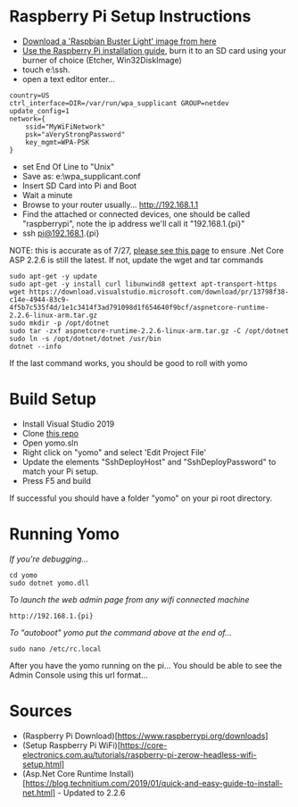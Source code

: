 # Raspberry Pi Setup Instructions

* [Download a 'Raspbian Buster Light' image from here](https://www.raspberrypi.org/downloads)
* [Use the Raspberry Pi installation guide](https://www.raspberrypi.org/documentation/installation/installing-images/README.md), burn it to an SD card using your burner of choice (Etcher, Win32DiskImage)
* touch e:\ssh.
* open a text editor enter...

```
country=US
ctrl_interface=DIR=/var/run/wpa_supplicant GROUP=netdev
update_config=1
network={
	ssid="MyWiFiNetwork"
	psk="aVeryStrongPassword"
	key_mgmt=WPA-PSK
}
```

* set End Of Line to "Unix"
* Save as: e:\wpa_supplicant.conf
* Insert SD Card into Pi and Boot
* Wait a minute
* Browse to your router usually... http://192.168.1.1
* Find the attached or connected devices, one should be called "raspberrypi", note the ip address we'll call it "192.168.1.{pi}"
* ssh pi@192.168.1.{pi}

NOTE:  this is accurate as of 7/27, [please see this page](https://dotnet.microsoft.com/download/dotnet-core) to ensure .Net Core ASP 2.2.6 is still the latest.  If not, update the wget and tar commands

```
sudo apt-get -y update
sudo apt-get -y install curl libunwind8 gettext apt-transport-https
wget https://download.visualstudio.microsoft.com/download/pr/13798f38-c14e-4944-83c9-4f5b7c535f4d/1e1c3414f3ad791098d1f654640f9bcf/aspnetcore-runtime-2.2.6-linux-arm.tar.gz
sudo mkdir -p /opt/dotnet
sudo tar -zxf aspnetcore-runtime-2.2.6-linux-arm.tar.gz -C /opt/dotnet
sudo ln -s /opt/dotnet/dotnet /usr/bin
dotnet --info
```

If the last command works, you should be good to roll with yomo

# Build Setup 

* Install Visual Studio 2019
* Clone [this repo](https://github.com/bruceme/yomo)
* Open yomo.sln
* Right click on "yomo" and select 'Edit Project File'
* Update the elements "SshDeployHost" and "SshDeployPassword" to match your Pi setup.
* Press F5 and build

If successful you should have a folder "yomo" on your pi root directory.

# Running Yomo

_If you're debugging..._
```
cd yomo
sudo dotnet yomo.dll
```

_To launch the web admin page from any wifi connected machine_

```
http://192.168.1.{pi}
```

_To "autoboot" yomo put the command above at the end of..._

` sudo nano /etc/rc.local `

After you have the yomo running on the pi... You should be able to see the Admin Console using this url format...


# Sources

* (Raspberry Pi Download)[https://www.raspberrypi.org/downloads]
* (Setup Raspberry Pi WiFi)[https://core-electronics.com.au/tutorials/raspberry-pi-zerow-headless-wifi-setup.html]
* (Asp.Net Core Runtime Install)[https://blog.technitium.com/2019/01/quick-and-easy-guide-to-install-net.html] - Updated to 2.2.6
